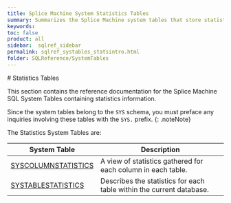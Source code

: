 ```yaml
---
title: Splice Machine System Statistics Tables
summary: Summarizes the Splice Machine system tables that store statistical information.
keywords:
toc: false
product: all
sidebar:  sqlref_sidebar
permalink: sqlref_systables_statsintro.html
folder: SQLReference/SystemTables
---
```

<section>
<div class="TopicContent" data-swiftype-index="true" markdown="1">
# Statistics Tables

This section contains the reference documentation for the Splice Machine
SQL System Tables containing statistics information.

Since the system tables belong to the `SYS` schema, you must preface any
inquiries involving these tables with the `SYS.` prefix.
{: .noteNote}

The Statistics System Tables are:

<table summary="Summary table with links to and descriptions of system statistics tables">
                <col />
                <thead>
                    <tr>
                        <th>System Table</th>
                        <th>Description</th>
                    </tr>
                </thead>
                <tbody>
                    <tr>
                        <td class="CodeFont"><a href="sqlref_systables_syscolumnstats.html">SYSCOLUMNSTATISTICS</a>
                        </td>
                        <td>A view of statistics gathered for each column in each table.</td>
                    </tr>
                    <tr>
                        <td class="CodeFont"><a href="sqlref_systables_systablestats.html">SYSTABLESTATISTICS</a>
                        </td>
                        <td>Describes the statistics for each table within the current
		database.</td>
                    </tr>
                </tbody>
            </table>
</div>
</section>

